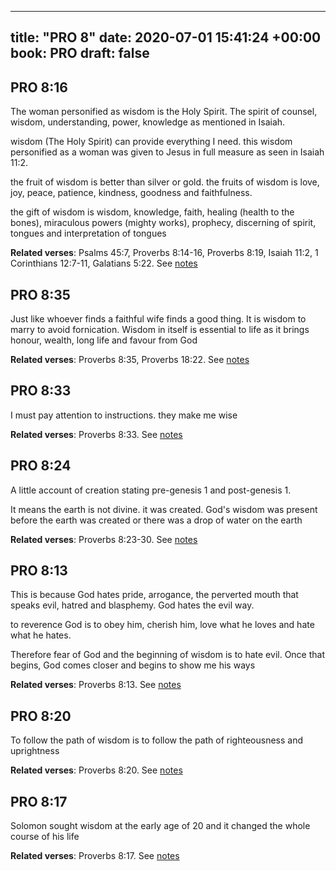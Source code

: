 
---
title: "PRO 8"
date: 2020-07-01 15:41:24 +00:00
book: PRO
draft: false
---

## PRO 8:16

The woman personified as wisdom is the Holy Spirit. The spirit of counsel, wisdom, understanding, power, knowledge as mentioned in Isaiah.

wisdom (The Holy Spirit) can provide everything I need. this wisdom personified as a woman was given to Jesus in full measure as seen in Isaiah 11:2.

the fruit of wisdom is better than silver or gold. the fruits of wisdom is love, joy, peace, patience, kindness, goodness and faithfulness.

the gift of wisdom is wisdom, knowledge, faith, healing (health to the bones), miraculous powers (mighty works), prophecy, discerning of spirit, tongues and interpretation of tongues

**Related verses**: Psalms 45:7, Proverbs 8:14-16, Proverbs 8:19, Isaiah 11:2, 1 Corinthians 12:7-11, Galatians 5:22. See [notes](https://my.bible.com/notes/3464177049500639904)


## PRO 8:35

Just like whoever finds a faithful wife finds a good thing. It is wisdom to marry to avoid fornication. Wisdom in itself is essential to life as it brings honour, wealth, long life and favour from God

**Related verses**: Proverbs 8:35, Proverbs 18:22. See [notes](https://my.bible.com/notes/3464163038411350545)


## PRO 8:33

I must pay attention to instructions. they make me wise

**Related verses**: Proverbs 8:33. See [notes](https://my.bible.com/notes/3464034747033576088)


## PRO 8:24

A little account of creation stating pre-genesis 1 and post-genesis 1.

It means the earth is not divine. it was created. God's wisdom was present before the earth was created or there was a drop of water on the earth

**Related verses**: Proverbs 8:23-30. See [notes](https://my.bible.com/notes/3464033500763251333)


## PRO 8:13

This is because God hates pride, arrogance, the perverted mouth that speaks evil, hatred and blasphemy. God hates the evil way.

to reverence God is to obey him, cherish him, love what he loves and hate what he hates.

Therefore fear of God and the beginning of wisdom is to hate evil. Once that begins, God comes closer and begins to show me his ways

**Related verses**: Proverbs 8:13. See [notes](https://my.bible.com/notes/3464018292904812976)


## PRO 8:20

To follow the path of wisdom is to follow the path of righteousness and uprightness

**Related verses**: Proverbs 8:20. See [notes](https://my.bible.com/notes/3461882111329035010)


## PRO 8:17

Solomon sought wisdom at the early age of 20 and it changed the whole course of his life

**Related verses**: Proverbs 8:17. See [notes](https://my.bible.com/notes/3461881493482889980)

